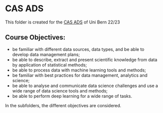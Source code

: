 # CAS ADS

This folder is created for the [CAS ADS](https://[pages.github.com/](https://www.unibe.ch/continuing_education_programs/cas_in_applied_data_science/index_eng.html)) of Uni Bern 22/23

## Course Objectives:
- be familiar with different data sources, data types, and be able to develop data management plans;
- be able to describe, extract and present scientific knowledge from data by application of statistical methods;
- be able to process data with machine learning tools and methods;
- be familiar with best practices for data management, analytics and science;
- be able to analyse and communicate data science challenges and use a wide range of data science tools and methods;
- be able to perform deep learning for a wide range of tasks.

In the subfolders, the different objectives are considered.
